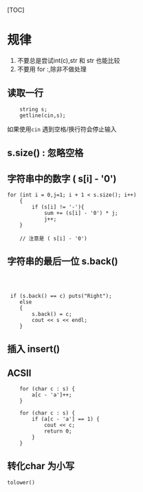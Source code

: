[TOC]

# 规律
1. 不要总是尝试int(c),str 和 str 也能比较
2. 不要用 for :,除非不做处理

## 读取一行
```
    string s;
    getline(cin,s);
```
如果使用`cin` 遇到空格/换行符会停止输入


## s.size() : 忽略空格


## 字符串中的数字  ( s[i] - '0')
```
for (int i = 0,j=1; i + 1 < s.size(); i++)
    {
        if (s[i] != '-'){
            sum += (s[i] - '0') * j;
            j++;
    }

    // 注意是 ( s[i] - '0')
```

## 字符串的最后一位 s.back()
```



 if (s.back() == c) puts("Right");
    else
    {
        s.back() = c;
        cout << s << endl;
    }

```

## 插入 insert()


## ACSII
```
    for (char c : s) {
        a[c - 'a']++;
    }

    for (char c : s) {
        if (a[c - 'a'] == 1) {
            cout << c;
            return 0;
        }
    }
```

## 转化char 为小写
```
tolower()
```
